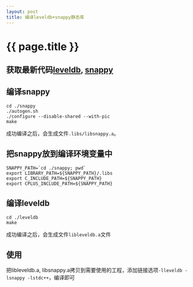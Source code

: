 ```yaml
---
layout: post
title: 编译leveldb+snappy静态库
---
```


{{ page.title }}
================

获取最新代码[leveldb](https://github.com/google/leveldb), [snappy](https://github.com/google/snappy) 
----------------------------------------------------------------------------------------------------

编译snappy
----------

```
cd ./snappy
./autogen.sh
./configure --disable-shared --with-pic
make
```

成功编译之后，会生成文件```.libs/libsnappy.a```。

把snappy放到编译环境变量中
-------------------------

```
SNAPPY_PATH=`cd ./snappy; pwd`
export LIBRARY_PATH=${SNAPPY_PATH}/.libs
export C_INCLUDE_PATH=${SNAPPY_PATH}
export CPLUS_INCLUDE_PATH=${SNAPPY_PATH}
```

编译leveldb
-----------

```
cd ./leveldb
make
```

成功编译之后，会生成文件```libleveldb.a```文件

使用
----
把libleveldb.a, libsnappy.a拷贝到需要使用的工程，添加链接选项```-lleveldb -lsnappy -lstdc++```，编译即可

